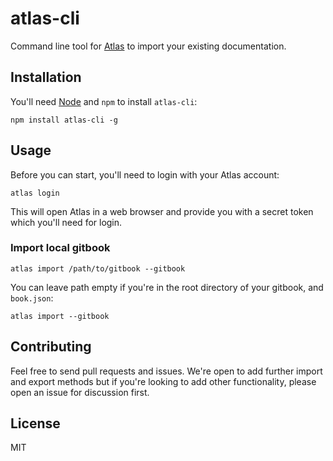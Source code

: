 # atlas-cli

Command line tool for [Atlas](https://www.beautifulatlas.com/) to import
your existing documentation.

## Installation

You'll need [Node](https://nodejs.org/en/download/) and `npm` to install `atlas-cli`:

```shell
npm install atlas-cli -g
```

## Usage

Before you can start, you'll need to login with your Atlas account:

```shell
atlas login
```

This will open Atlas in a web browser and provide you with a secret token
which you'll need for login.


### Import local gitbook

```shell
atlas import /path/to/gitbook --gitbook
```

You can leave path empty if you're in the root directory of your gitbook, and `book.json`:

```shell
atlas import --gitbook
```

## Contributing

Feel free to send pull requests and issues. We're open to add further import and export
methods but if you're looking to add other functionality, please open an issue for discussion
first.

## License

MIT
